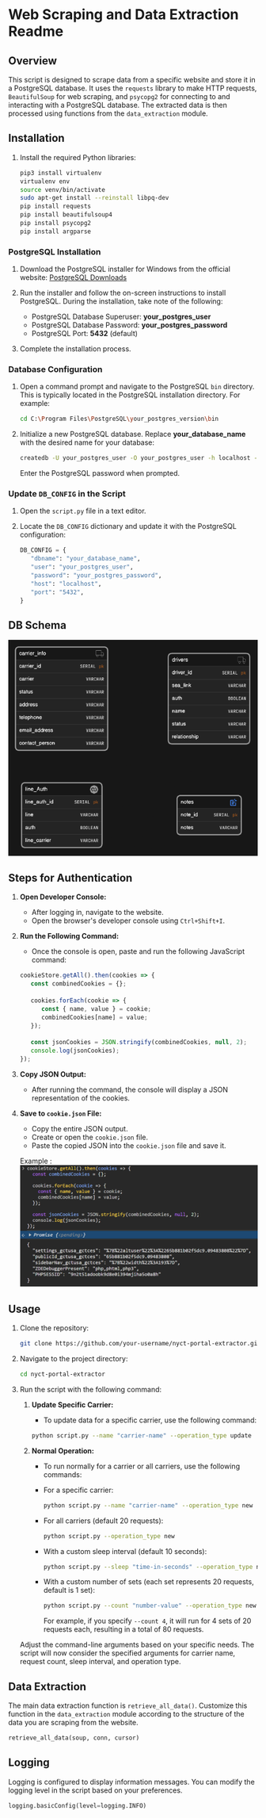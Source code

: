 # Web Scraping and Data Extraction Readme

## Overview

This script is designed to scrape data from a specific website and store it in a PostgreSQL database. It uses the `requests` library to make HTTP requests, `BeautifulSoup` for web scraping, and `psycopg2` for connecting to and interacting with a PostgreSQL database. The extracted data is then processed using functions from the `data_extraction` module.

## Installation

1. Install the required Python libraries:

   ```bash
   pip3 install virtualenv
   virtualenv env
   source venv/bin/activate
   sudo apt-get install --reinstall libpq-dev
   pip install requests
   pip install beautifulsoup4
   pip install psycopg2
   pip install argparse
   ```

### PostgreSQL Installation

1. Download the PostgreSQL installer for Windows from the official website: [PostgreSQL Downloads](https://www.postgresql.org/download/windows/)

2. Run the installer and follow the on-screen instructions to install PostgreSQL. During the installation, take note of the following:

   - PostgreSQL Database Superuser: **your_postgres_user**
   - PostgreSQL Database Password: **your_postgres_password**
   - PostgreSQL Port: **5432** (default)

3. Complete the installation process.

### Database Configuration

1. Open a command prompt and navigate to the PostgreSQL `bin` directory. This is typically located in the PostgreSQL installation directory. For example:

   ```bash
   cd C:\Program Files\PostgreSQL\your_postgres_version\bin
   ```

2. Initialize a new PostgreSQL database. Replace **your_database_name** with the desired name for your database:

   ```bash
   createdb -U your_postgres_user -O your_postgres_user -h localhost -p 5432 your_database_name
   ```

   Enter the PostgreSQL password when prompted.

### Update `DB_CONFIG` in the Script

1. Open the `script.py` file in a text editor.

2. Locate the `DB_CONFIG` dictionary and update it with the PostgreSQL configuration:

   ```python
   DB_CONFIG = {
      "dbname": "your_database_name",
      "user": "your_postgres_user",
      "password": "your_postgres_password",
      "host": "localhost",
      "port": "5432",
   }
   ```

## DB Schema

![db_Schema](./images/image.png)

## Steps for Authentication

1. **Open Developer Console:**
   - After logging in, navigate to the website.
   - Open the browser's developer console using `Ctrl+Shift+I`.

2. **Run the Following Command:**
   - Once the console is open, paste and run the following JavaScript command:

   ```javascript
   cookieStore.getAll().then(cookies => {
      const combinedCookies = {};

      cookies.forEach(cookie => {
         const { name, value } = cookie;
         combinedCookies[name] = value;
      });

      const jsonCookies = JSON.stringify(combinedCookies, null, 2);
      console.log(jsonCookies);
   });
   ```

3. **Copy JSON Output:**
   - After running the command, the console will display a JSON representation of the cookies.

4. **Save to `cookie.json` File:**
   - Copy the entire JSON output.
   - Create or open the `cookie.json` file.
   - Paste the copied JSON into the `cookie.json` file and save it.

   Example :
   ![cookies](./images/image-1.png)

## Usage

1. Clone the repository:

   ```bash
   git clone https://github.com/your-username/nyct-portal-extractor.git
   ```

2. Navigate to the project directory:

   ```bash
   cd nyct-portal-extractor
   ```

3. Run the script with the following command:

   1. **Update Specific Carrier:**
      - To update data for a specific carrier, use the following command:
      ```bash
      python script.py --name "carrier-name" --operation_type update
      ```

   2. **Normal Operation:**
      - To run normally for a carrier or all carriers, use the following commands:
      - For a specific carrier:
         ```bash
         python script.py --name "carrier-name" --operation_type new
         ```
      - For all carriers (default 20 requests):
         ```bash
         python script.py --operation_type new
         ```
      - With a custom sleep interval (default 10 seconds):
         ```bash
         python script.py --sleep "time-in-seconds" --operation_type new
         ```
      - With a custom number of sets (each set represents 20 requests, default is 1 set):
         ```bash
         python script.py --count "number-value" --operation_type new
         ```

         For example, if you specify `--count 4`, it will run for 4 sets of 20 requests each, resulting in a total of 80 requests.

   Adjust the command-line arguments based on your specific needs. The script will now consider the specified arguments for carrier name, request count, sleep interval, and operation type.

## Data Extraction

The main data extraction function is `retrieve_all_data()`. Customize this function in the `data_extraction` module according to the structure of the data you are scraping from the website.

```python
retrieve_all_data(soup, conn, cursor)
```

## Logging

Logging is configured to display information messages. You can modify the logging level in the script based on your preferences.

   ```python
   logging.basicConfig(level=logging.INFO)
   ```
